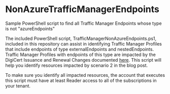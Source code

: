 # NonAzureTrafficManagerEndpoints
Sample PowerShell script to find all Traffic Manager Endpoints whose type is not "azureEndpoints"

The included PowerShell script, TrafficManagerNonAzureEndpoints.ps1, included in this repository can assist in identifying Traffic Manager Profiles that include endpoints of type externalEndpoints and nestedEndpoints. Traffic Manager Profiles with endpoints of this type are impacted by the DigiCert Issuance and Renewal Changes documented [here](https://techcommunity.microsoft.com/blog/appsonazureblog/important-changes-to-app-service-managed-certificates-is-your-certificate-affect/4435193). This script will help you identify resources impacted by scenario 2 in the blog post.

To make sure you identify all impacted resources, the account that executes this script must have at least Reader access to all of the subscriptions in your tenant.